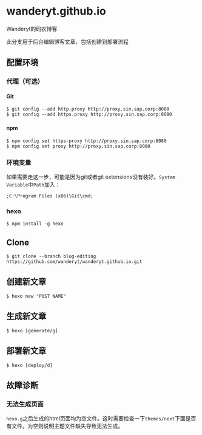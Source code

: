 # wanderyt.github.io

Wanderyt的码农博客

此分支用于后台编辑博客文章，包括创建到部署流程

## 配置环境

### 代理（可选）

#### Git

    $ git config --add http.proxy http://proxy.sin.sap.corp:8080
    $ git config --add https.proxy http://proxy.sin.sap.corp:8080

#### npm

    $ npm config set https-proxy http://proxy.sin.sap.corp:8080
    $ npm config set proxy http://proxy.sin.sap.corp:8080

### 环境变量

如果需要走这一步，可能是因为git或者git extensions没有装好。`System Variable`中`Path`加入：

    ;C:\Program Files (x86)\Git\cmd;

### hexo

    $ npm install -g hexo

## Clone

    $ git clone --branch blog-editing https://github.com/wanderyt/wanderyt.github.io.git

## 创建新文章

    $ hexo new "POST NAME"

## 生成新文章

    $ hexo [generate/g]

## 部署新文章

    $ hexo [deploy/d]

## 故障诊断

### 无法生成页面

`hexo.g`之后生成的html页面均为空文件。这时需要检查一下`themes/next`下面是否有文件。为空则说明主题文件缺失导致无法生成。